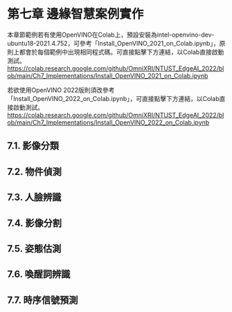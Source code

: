 #  第七章 邊緣智慧案例實作

本章節範例若有使用OpenVINO在Colab上，預設安裝為intel-openvino-dev-ubuntu18-2021.4.752，可參考「Install_OpenVINO_2021_on_Colab.ipynb」，原則上都會於每個範例中出現相同程式碼。可直接點擊下方連結，以Colab直接啟動測試。  
https://colab.research.google.com/github/OmniXRI/NTUST_EdgeAI_2022/blob/main/Ch7_Implementations/Install_OpenVINO_2021_on_Colab.ipynb  

若欲使用OpenVINO 2022版則須改參考「Install_OpenVINO_2022_on_Colab.ipynb」，可直接點擊下方連結，以Colab直接啟動測試。  
https://colab.research.google.com/github/OmniXRI/NTUST_EdgeAI_2022/blob/main/Ch7_Implementations/Install_OpenVINO_2022_on_Colab.ipynb  

## 7.1. 影像分類
## 7.2. 物件偵測
## 7.3. 人臉辨識
## 7.4. 影像分割
## 7.5. 姿態估測
## 7.6. 喚醒詞辨識
## 7.7. 時序信號預測
